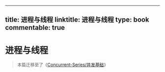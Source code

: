 
---
title: 进程与线程
linktitle: 进程与线程
type: book
commentable: true
---

# 进程与线程

> 本篇迁移至了《[Concurrent-Series/并发基础](https://github.com/wx-chevalir/Concurrent-Series?q=)》

    